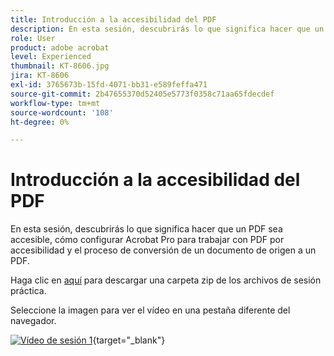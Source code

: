 ```yaml
---
title: Introducción a la accesibilidad del PDF
description: En esta sesión, descubrirás lo que significa hacer que un PDF sea accesible, cómo configurar Acrobat Pro para trabajar con PDF por accesibilidad y el proceso de conversión de un documento de origen a un PDF
role: User
product: adobe acrobat
level: Experienced
thumbnail: KT-8606.jpg
jira: KT-8606
exl-id: 3765673b-15fd-4071-bb31-e589feffa471
source-git-commit: 2b47655370d52405e5773f0358c71aa65fdecdef
workflow-type: tm+mt
source-wordcount: '108'
ht-degree: 0%

---
```


# Introducción a la accesibilidad del PDF

En esta sesión, descubrirás lo que significa hacer que un PDF sea accesible, cómo configurar Acrobat Pro para trabajar con PDF por accesibilidad y el proceso de conversión de un documento de origen a un PDF.

Haga clic en [aquí](../assets/accessibilitysession1.zip) para descargar una carpeta zip de los archivos de sesión práctica.

Seleccione la imagen para ver el vídeo en una pestaña diferente del navegador.

[![Vídeo de sesión 1](../assets/Accessibilitysession1_YT.png)](https://www.youtube.com/embed/DaadHIWHgzU){target="_blank"}
